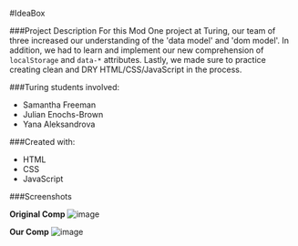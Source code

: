 #IdeaBox

###Project Description
For this Mod One project at Turing, our team of three increased our understanding of the 'data model' and 'dom model'. In addition, we had to learn and implement our new comprehension of `localStorage` and `data-*` attributes. Lastly, we made sure to practice creating clean and DRY HTML/CSS/JavaScript in the process.

###Turing students involved:

- Samantha Freeman
- Julian Enochs-Brown
- Yana Aleksandrova

###Created with:

- HTML
- CSS
- JavaScript

###Screenshots

**Original Comp**
![image](https://user-images.githubusercontent.com/45364533/58606524-0212d680-8259-11e9-90b6-ced4953b52bb.png)

**Our Comp**
![image](https://user-images.githubusercontent.com/45364533/58606599-6897f480-8259-11e9-9c11-daf80d04bfce.png)
